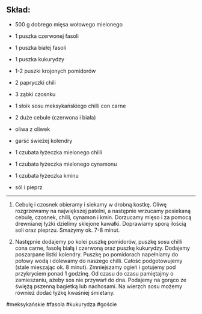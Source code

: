 ## Skład:

- 500 g dobrego mięsa wołowego mielonego

- 1 puszka czerwonej fasoli

- 1 puszka białej fasoli

- 1 puszka kukurydzy

- 1-2 puszki krojonych pomidorów
- 2 papryczki chili

- 3 ząbki czosnku

- 1 słoik sosu meksykańskiego chilli con carne

- 2 duże cebule (czerwona i biała)

- oliwa z oliwek

- garść świeżej kolendry

- 1 czubata łyżeczka mielonego chilli

- 1 czubata łyżeczka mielonego cynamonu

- 1 czubata łyżeczka kminu

- sól i pieprz


---
1. Cebulę i czosnek obieramy i siekamy w drobną kostkę. Oliwę rozgrzewamy na największej patelni, a następnie wrzucamy posiekaną cebulę, czosnek, chilli, cynamon i kmin. Dorzucamy mięso i za pomocą drewnianej łyżki dzielimy sklejone kawałki. Doprawiamy sporą ilością soli oraz pieprzu. Smażymy ok. 7-8 minut.

2. Następnie dodajemy po kolei puszkę pomidorów, puszkę sosu chilli cona carne, fasolę białą i czerwoną oraz puszkę kukurydzy. Dodajemy poszarpane listki kolendry. Puszkę po pomidorach napełniamy do połowy wodą i dolewamy do naszego chilli. Całość podgotowujemy (stale mieszając ok. 8 minut). Zmniejszamy ogień i gotujemy pod przykryciem ponad 1 godzinę. Od czasu do czasu pamiętajmy o zamieszaniu, ażeby sos nie przywarł do dna. Podajemy na gorąco ze świężą pszenną bagietką lub nachosami. Na wierzch sosu możemy również dodać łyżkę kwaśniej śmietany.


#meksykańskie #fasola #kukurydza #goście 